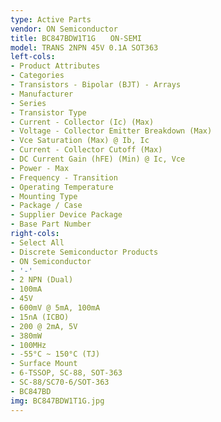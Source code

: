 ```yaml
---
type: Active Parts
vendor: ON Semiconductor
title: BC847BDW1T1G　　ON-SEMI
model: TRANS 2NPN 45V 0.1A SOT363
left-cols:
- Product Attributes
- Categories
- Transistors - Bipolar (BJT) - Arrays
- Manufacturer
- Series
- Transistor Type
- Current - Collector (Ic) (Max)
- Voltage - Collector Emitter Breakdown (Max)
- Vce Saturation (Max) @ Ib, Ic
- Current - Collector Cutoff (Max)
- DC Current Gain (hFE) (Min) @ Ic, Vce
- Power - Max
- Frequency - Transition
- Operating Temperature
- Mounting Type
- Package / Case
- Supplier Device Package
- Base Part Number
right-cols:
- Select All
- Discrete Semiconductor Products
- ON Semiconductor
- '-'
- 2 NPN (Dual)
- 100mA
- 45V
- 600mV @ 5mA, 100mA
- 15nA (ICBO)
- 200 @ 2mA, 5V
- 380mW
- 100MHz
- -55°C ~ 150°C (TJ)
- Surface Mount
- 6-TSSOP, SC-88, SOT-363
- SC-88/SC70-6/SOT-363
- BC847BD
img: BC847BDW1T1G.jpg
---
```

